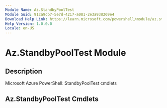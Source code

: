 ```yaml
---
Module Name: Az.StandbyPoolTest
Module Guid: 91ca9cb7-5e7d-4217-a081-2e3a938269e4
Download Help Link: https://learn.microsoft.com/powershell/module/az.standbypooltest
Help Version: 1.0.0.0
Locale: en-US
---
```


# Az.StandbyPoolTest Module
## Description
Microsoft Azure PowerShell: StandbyPoolTest cmdlets

## Az.StandbyPoolTest Cmdlets
